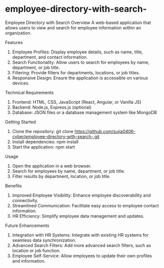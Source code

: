 # employee-directory-with-search-
Employee Directory with Search
Overview
A web-based application that allows users to view and search for employee information within an organization.

Features
1. Employee Profiles: Display employee details, such as name, title, department, and contact information.
2. Search Functionality: Allow users to search for employees by name, department, or job title.
3. Filtering: Provide filters for departments, locations, or job titles.
4. Responsive Design: Ensure the application is accessible on various devices.

Technical Requirements
1. Frontend: HTML, CSS, JavaScript (React, Angular, or Vanilla JS)
2. Backend: Node.js, Express.js (optional)
3. Database: JSON files or a database management system like MongoDB

Getting Started
1. Clone the repository: git clone https://github.com/sujia0406-cyber/employee-directory-with-search-.git
2. Install dependencies: npm install
3. Start the application: npm start

Usage
1. Open the application in a web browser.
2. Search for employees by name, department, or job title.
3. Filter results by department, location, or job title.

Benefits
1. Improved Employee Visibility: Enhance employee discoverability and connectivity.
2. Streamlined Communication: Facilitate easy access to employee contact information.
3. HR Efficiency: Simplify employee data management and updates.

Future Enhancements
1. Integration with HR Systems: Integrate with existing HR systems for seamless data synchronization.
2. Advanced Search Filters: Add more advanced search filters, such as location or job function.
3. Employee Self-Service: Allow employees to update their own profiles and information.
